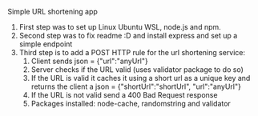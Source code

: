 Simple URL shortening app
1. First step was to set up Linux Ubuntu WSL, node.js and npm.
2. Second step was to fix readme :D and install express and set up a simple endpoint
3. Third step is to add a POST HTTP rule for the url shortening service:
   1. Client sends json = {"url":"anyUrl"}
   2. Server checks if the URL valid (uses validator package to do so)
   3. If the URL is valid it caches it using a short url as a unique key and returns 
      the client a json = {"shortUrl":"shortUrl", "url":"anyUrl"}
   4. If the URL is not valid send a 400 Bad Request response
   5. Packages installed: node-cache, randomstring and validator